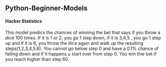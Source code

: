 ## Python-Beginner-Models
#### Hacker Statistics
This model predics the chances of winning the bet that says if you throw a dice 100 times.
If it is 1 or 2, you go 1 step down, if it is 3,4,5 , you go 1 step up and if it is 6, you throw the dice again and walk up the resulting steps(1,2,3,4,5,6). 
You cannot go below step 0 and have a 0.1% chance of falling down and if it happens u start over from step 0. 
You win thw bet if you reach higher than step 60.
